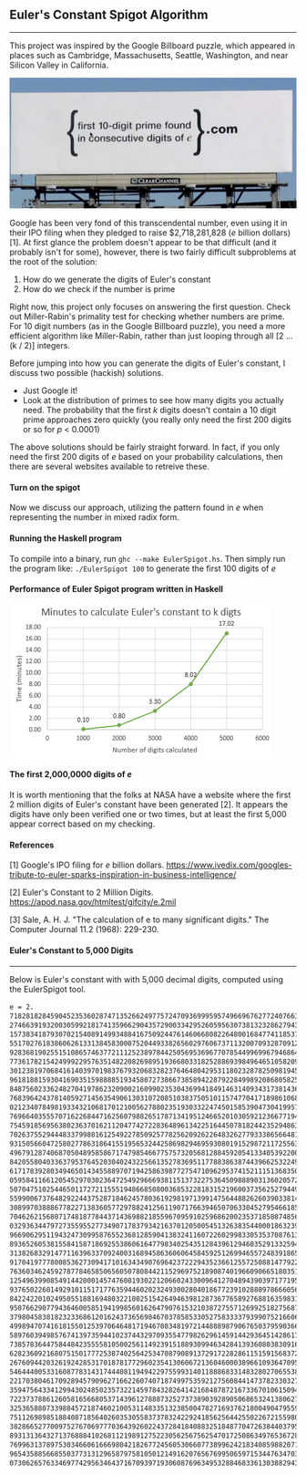 ## Euler's Constant Spigot Algorithm
______

This project was inspired by the Google Billboard puzzle, which appeared 
in places such as Cambridge, Massachusetts, Seattle, Washington, and 
near Silicon Valley in California.

![Google Billboard Puzzle](/images/billboard.PNG?raw=true "Google Billboard Puzzle")

Google has been very fond of this transcendental number, even using it in their IPO filing when they pledged to raise $2,718,281,828 (*e* billion dollars) [1]. At first glance the problem doesn't appear to be that difficult (and it probably isn't for some), however, there is two fairly difficult subproblems at the root of the solution:

1. How do we generate the digits of Euler's constant
2. How do we check if the number is prime

Right now, this project only focuses on answering the first question. Check out Miller-Rabin's primality test for checking whether numbers are prime. For 10 digit numbers (as in the Google Billboard puzzle), you need a more efficient algorithm like Miller-Rabin, rather than just looping through all [2 ... (k / 2)] integers. 

Before jumping into how you can generate the digits of Euler's constant, I discuss two possible (hackish) solutions. 

- Just Google it! 
- Look at the distribution of primes to see how many digits you actually need. The probability that the first *k* digits doesn't contain a 10 digit prime approaches zero quickly (you really only need the first 200 digits or so for *p* < 0.0001)

The above solutions should be fairly straight forward. In fact, if you only need the first 200 digits of *e* based on your probability calculations, then there are several websites available to retreive these.


#### Turn on the spigot

Now we discuss our approach, utilizing the pattern found in *e* when representing the number in mixed radix form. 

#### Running the Haskell program

To compile into a binary, run `ghc --make EulerSpigot.hs`. Then simply run the program like: `./EulerSpigot 100` to generate the first 100 digits of *e*

#### Performance of Euler Spigot program written in Haskell

![Performance of Euler Spigot](/images/haskellPerformance.PNG?raw=true "Euler Spigot Performance (Haskell)")

#### The first 2,000,0000 digits of *e*

It is worth mentioning that the folks at NASA have a website where the 
first 2 million digits of Euler's constant have been generated [2]. It appears the digits have only been verified one or two times, but at least the first 5,000 appear correct based on my checking. 


#### References
[1] Google's IPO filing for *e* billion dollars. https://www.ivedix.com/googles-tribute-to-euler-sparks-inspiration-in-business-intelligence/

[2] Euler's Constant to 2 Million Digits. https://apod.nasa.gov/htmltest/gifcity/e.2mil

[3] Sale, A. H. J. "The calculation of e to many significant digits." 
The Computer Journal 11.2 (1968): 229-230.

#### Euler's Constant to 5,000 Digits
_________________
Below is Euler's constant with with 5,000 decimal digits, computed using 
the EulerSpigot tool. 
```
e = 2.
7182818284590452353602874713526624977572470936999595749669676277240766303535475945713821785251664274
2746639193200305992181741359662904357290033429526059563073813232862794349076323382988075319525101901
1573834187930702154089149934884167509244761460668082264800168477411853742345442437107539077744992069
5517027618386062613313845830007520449338265602976067371132007093287091274437470472306969772093101416
9283681902551510865746377211125238978442505695369677078544996996794686445490598793163688923009879312
7736178215424999229576351482208269895193668033182528869398496465105820939239829488793320362509443117
3012381970684161403970198376793206832823764648042953118023287825098194558153017567173613320698112509
9618188159304169035159888851934580727386673858942287922849989208680582574927961048419844436346324496
8487560233624827041978623209002160990235304369941849146314093431738143640546253152096183690888707016
7683964243781405927145635490613031072085103837505101157477041718986106873969655212671546889570350354
0212340784981933432106817012100562788023519303322474501585390473041995777709350366041699732972508868
7696640355570716226844716256079882651787134195124665201030592123667719432527867539855894489697096409
7545918569563802363701621120477427228364896134225164450781824423529486363721417402388934412479635743
7026375529444833799801612549227850925778256209262264832627793338656648162772516401910590049164499828
9315056604725802778631864155195653244258698294695930801915298721172556347546396447910145904090586298
4967912874068705048958586717479854667757573205681288459205413340539220001137863009455606881667400169
8420558040336379537645203040243225661352783695117788386387443966253224985065499588623428189970773327
6171783928034946501434558897071942586398772754710962953741521115136835062752602326484728703920764310
0595841166120545297030236472549296669381151373227536450988890313602057248176585118063036442812314965
5070475102544650117272115551948668508003685322818315219600373562527944951582841882947876108526398139
5599006737648292244375287184624578036192981971399147564488262603903381441823262515097482798777996437
3089970388867782271383605772978824125611907176639465070633045279546618550966661856647097113444740160
7046262156807174818778443714369882185596709591025968620023537185887485696522000503117343920732113908
0329363447972735595527734907178379342163701205005451326383544000186323991490705479778056697853358048
9669062951194324730995876552368128590413832411607226029983305353708761389396391779574540161372236187
8936526053815584158718692553860616477983402543512843961294603529133259427949043372990857315802909586
3138268329147711639633709240031689458636060645845925126994655724839186564209752685082307544254599376
9170419777800853627309417101634349076964237222943523661255725088147792231519747780605696725380171807
7636034624592787784658506560507808442115296975218908740196609066518035165017925046195013665854366327
1254963990854914420001457476081930221206602433009641270489439039717719518069908699860663658323227870
9376502260149291011517177635944602023249300280401867723910288097866605651183260043688508817157238669
8422422010249505518816948032210025154264946398128736776589276881635983124778865201411741109136011649
9507662907794364600585194199856016264790761532103872755712699251827568798930276176114616254935649590
3798045838182323368612016243736569846703785853305275833337939907521660692380533698879565137285593883
4998947074161815501253970646481719467083481972144888987906765037959036696724949925452790337296361626
5897603949857674139735944102374432970935547798262961459144293645142861715858733974679189757121195618
7385783644758448423555581050025611492391518893099463428413936080383091662818811503715284967059741625
6282360921680751501777253874025642534708790891372917228286115159156837252416307722544063378759310598
2676094420326192428531701878177296023541306067213604600038966109364709514141718577701418060644363681
5464440053316087783143174440811949422975599314011888683314832802706553833004693290115744147563139997
2217038046170928945790962716622607407187499753592127560844147378233032703301682371936480021732857349
3594756433412994302485023573221459784328264142168487872167336701061509424345698440187331281010794512
7223737886126058165668053714396127888732527373890392890506865324138062796025930387727697783792868409
3253658807339884572187460210053114833513238500478271693762180049047955979592905916554705057775143081
7511269898518840871856402603530558373783242292418562564425502267215598027401261797192804713960068916
3828665277009752767069777036439260224372841840883251848770472638440379530166905465937461619323840363
8931313643271376888410268112198912752230562567562547017250863497653672886059667527408686274079128565
7699631378975303466061666980421826772456053066077389962421834085988207186468262321508028828635974683
9654358856685503773131296587975810501214916207656769950659715344763470320853215603674828608378656803
0730626576334697742956346437167093971930608769634953288468336130388294310408002968738691170666661468 
```

